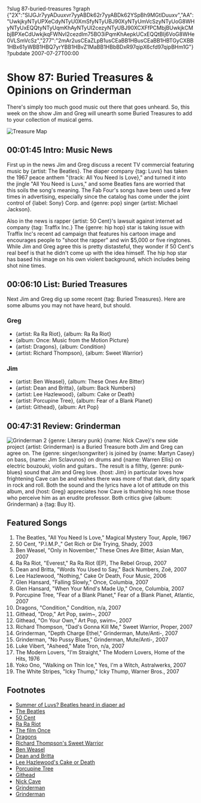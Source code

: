 ?slug 87-buried-treasures
?graph {"2X":"SIJGJr7yyADuuxvr7yyABDk62r7yyABDk62YSpBh9MGtlDuuxv","AA":"UwkjkyNTyUPXeCdyNTyU0XmSfyNTyUBJ90XyNTyUmVcSzyNTyUoG8WHyNTyUxEQQtyNTyUqmKhAyNTyUI2cezyNTyUBJ90XCXFfPCMbjBUwkjkCMbjBPXeCdUwkjkqFWNvI2cezdIm75BO3iPqmKhAepkUCxEQQtBIj6VoG8WHe0VLSmVcSz","277":"2mAr2usCEaZLpB1usCEaBB1HBusCEaBB1HBTGyCXBB1HBx61yWBB1HBQ7yrYBB1HBvZ1MaBB1HBbBDxR97qipX6cfd97qipBHm1G"}
?pubdate 2007-07-27T00:00

# Show 87: Buried Treasures & Opinions on Grinderman 
There's simply too much good music out there that goes unheard. So, this week on the show Jim and Greg will unearth some Buried Treasures to add to your collection of musical gems.

![Treasure Map](https://static.soundopinions.org/images/buriedtreasures/treasurepile.jpg)

## 00:01:45 Intro: Music News
First up in the news Jim and Greg discuss a recent TV commercial featuring music by {artist: The Beatles}. The diaper company {tag: Luvs} has taken the 1967 peace anthem "{track: All You Need Is Love}," and turned it into the jingle "All You Need is Luvs," and some Beatles fans are worried that this soils the song's meaning. The Fab Four's songs have been used a few times in advertising, especially since the catalog has come under the joint control of {label: Sony} Corp. and {genre: pop} singer {artist: Michael Jackson}.

Also in the news is rapper {artist: 50 Cent}'s lawsuit against internet ad company {tag: Traffix Inc.} The {genre: hip hop} star is taking issue with Traffix Inc's recent ad campaign that features his cartoon image and encourages people to "shoot the rapper" and win $5,000 or five ringtones. While Jim and Greg agree this is pretty distasteful, they wonder if 50 Cent's real beef is that he didn't come up with the idea himself. The hip hop star has based his image on his own violent background, which includes being shot nine times.

## 00:06:10 List: Buried Treasures
Next Jim and Greg dig up some recent {tag: Buried Treasures}. Here are some albums you may not have heard, but should.

### Greg
- {artist: Ra Ra Riot}, {album: Ra Ra Riot}
- {album: Once: Music from the Motion Picture}
- {artist: Dragons}, {album: Condition}
- {artist: Richard Thompson}, {album: Sweet Warrior}

### Jim
- {artist: Ben Weasel}, {album: These Ones Are Bitter}
- {artist: Dean and Britta}, {album: Back Numbers}
- {artist: Lee Hazlewood}, {album: Cake or Death}
- {artist: Porcupine Tree}, {album: Fear of a Blank Planet}
- {artist: Githead}, {album: Art Pop}

## 00:47:31 Review: Grinderman
![Grinderman 2](https://static.soundopinions.org/assets/87/2770.jpg)
{genre: Literary punk} {name: Nick Cave}'s new side project {artist: Grinderman} is a Buried Treasure both Jim and Greg can agree on. The {genre: singer/songwriter} is joined by {name: Martyn Casey} on bass, {name: Jim Sclavunos} on drums and {name: Warren Ellis} on electric bouzouki, violin and guitars.. The result is a filthy, {genre: punk-blues} sound that Jim and Greg love. {host: Jim} in particular loves how frightening Cave can be and wishes there was more of that dark, dirty spark in rock and roll. Both the sound and the lyrics have a lot of attitude on this album, and {host: Greg} appreciates how Cave is thumbing his nose those who perceive him as an erudite professor. Both critics give {album: Grinderman} a {tag: Buy It}.

## Featured Songs
1. The Beatles, "All You Need Is Love," Magical Mystery Tour, Apple, 1967
2. 50 Cent, "P.I.M.P.," Get Rich or Die Trying, Shady, 2003
3. Ben Weasel, "Only in November," These Ones Are Bitter, Asian Man, 2007
4. Ra Ra Riot, "Everest," Ra Ra Riot (EP), The Rebel Group, 2007
5. Dean and Britta, "Words You Used to Say," Back Numbers, Zoë, 2007
6. Lee Hazlewood, "Nothing," Cake Or Death, Four Music, 2006
7. Glen Hansard, "Falling Slowly," Once, Columbia, 2007
8. Glen Hansard, "When Your Mind's Made Up," Once, Columbia, 2007
9. Porcupine Tree, "Fear of a Blank Planet," Fear of a Blank Planet, Atlantic, 2007
10. Dragons, "Condition," Condition, n/a, 2007
11. Githead, "Drop," Art Pop, swim~, 2007
12. Githead, "On Your Own," Art Pop, swim~, 2007
13. Richard Thompson, "Dad's Gonna Kill Me," Sweet Warrior, Proper, 2007
14. Grinderman, "Depth Charge Ethel," Grinderman, Mute/Anti-, 2007
15. Grinderman, "No Pussy Blues," Grinderman, Mute/Anti-, 2007
16. Luke Vibert, "Asheed," Mate Tron, n/a, 2007
17. The Modern Lovers, "I'm Straight," The Modern Lovers, Home of the Hits, 1976
18. Yoko Ono, "Walking on Thin Ice," Yes, I'm a Witch, Astralwerks, 2007
19. The White Stripes, "Icky Thump," Icky Thump, Warner Bros., 2007

## Footnotes
- [Summer of Luvs? Beatles heard in diaper ad](http://www.msnbc.msn.com/id/19872237/)
- [The Beatles](http://www.beatles.com/)
- [50 Cent](http://www.50cent.com/)
- [Ra Ra Riot](http://rarariot.com/)
- [The film Once](http://www.foxsearchlight.com/once/)
- [Dragons](http://www.myspace.com/dragons1)
- [Richard Thompson's Sweet Warrior](http://www.amazon.com/Sweet-Warrior-Richard-hompson/dp/B000OQDS18)
- [Ben Weasel](http://www.benweasel.com/)
- [Dean and Britta](http://www.deanandbritta.com/)
- [Lee Hazlewood's Cake or Death](http://www.amazon.com/Cake-Death-Lee-Hazelwood/dp/B000L43PDE)
- [Porcupine Tree](http://www.porcupinetree.com/)
- [Githead](http://www.githead.com/ART_POP.html)
- [Nick Cave](http://www.allmusic.com/cg/amg.dll?p=amg&sql=11:hiftxqw5ldfe)
- [Grinderman](http://www.grinderman.com/)
- [Grinderman](http://www.metacritic.com/music/artists/grinderman/grinderman?q=grinderman)
